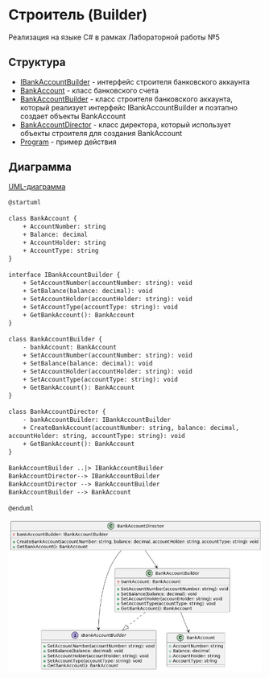 # Строитель (Builder)
Реализация на языке C# в рамках Лабораторной работы №5

## Структура
* [IBankAccountBuilder](IBankAccountBuilder.cs) - интерфейс строителя банковского аккаунта
* [BankAccount](BankAccount.cs) - класс банковского счета
* [BankAccountBuilder](BankAccountBuilder.cs) - класс строителя банковского аккаунта, который реализует интерфейс IBankAccountBuilder и поэтапно создает объекты BankAccount 
* [BankAccountDirector](BankAccountDirector.cs) - класс директора, который использует объекты строителя для создания BankAccount
* [Program](Program.cs) - пример действия

## Диаграмма
[UML-диаграмма](builder.puml)
```
@startuml

class BankAccount {
    + AccountNumber: string
    + Balance: decimal
    + AccountHolder: string
    + AccountType: string
}

interface IBankAccountBuilder {
    + SetAccountNumber(accountNumber: string): void
    + SetBalance(balance: decimal): void
    + SetAccountHolder(accountHolder: string): void
    + SetAccountType(accountType: string): void
    + GetBankAccount(): BankAccount
}

class BankAccountBuilder {
    - bankAccount: BankAccount
    + SetAccountNumber(accountNumber: string): void
    + SetBalance(balance: decimal): void
    + SetAccountHolder(accountHolder: string): void
    + SetAccountType(accountType: string): void
    + GetBankAccount(): BankAccount
}

class BankAccountDirector {
    - bankAccountBuilder: IBankAccountBuilder
    + CreateBankAccount(accountNumber: string, balance: decimal, accountHolder: string, accountType: string): void
    + GetBankAccount(): BankAccount
}

BankAccountBuilder ..|> IBankAccountBuilder
BankAccountDirector--> IBankAccountBuilder
BankAccountDirector --> BankAccountBuilder
BankAccountBuilder --> BankAccount

@enduml
```

![alt text](https://github.com/st-georgy/TMP/blob/master/lab5/img/builder-uml.png)